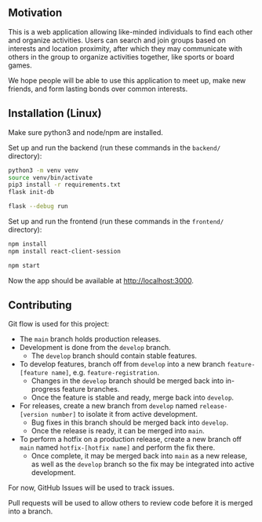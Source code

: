 ## Motivation

This is a web application allowing like-minded individuals to find each other and organize activities. Users can search and join groups based on interests and location proximity, after which they may communicate with others in the group to organize activities together, like sports or board games.

We hope people will be able to use this application to meet up, make new friends, and form lasting bonds over common interests.

## Installation (Linux)

Make sure python3 and node/npm are installed.

Set up and run the backend (run these commands in the `backend/` directory):

```sh
python3 -m venv venv
source venv/bin/activate
pip3 install -r requirements.txt
flask init-db

flask --debug run
```

Set up and run the frontend (run these commands in the `frontend/` directory):

```sh
npm install
npm install react-client-session

npm start
```

Now the app should be available at <http://localhost:3000>.

## Contributing

Git flow is used for this project:

- The `main` branch holds production releases.
- Development is done from the `develop` branch.
  - The `develop` branch should contain stable features.
- To develop features, branch off from `develop` into a new branch `feature-[feature name]`, e.g. `feature-registration`.
  - Changes in the `develop` branch should be merged back into in-progress feature branches.
  - Once the feature is stable and ready, merge back into `develop`.
- For releases, create a new branch from `develop` named `release-[version number]` to isolate it from active development.
  - Bug fixes in this branch should be merged back into `develop`.
  - Once the release is ready, it can be merged into `main`.
- To perform a hotfix on a production release, create a new branch off `main` named `hotfix-[hotfix name]` and perform the fix there.
  - Once complete, it may be merged back into `main` as a new release, as well as the `develop` branch so the fix may be integrated into active development.

For now, GitHub Issues will be used to track issues.

Pull requests will be used to allow others to review code before it is merged into a branch.
